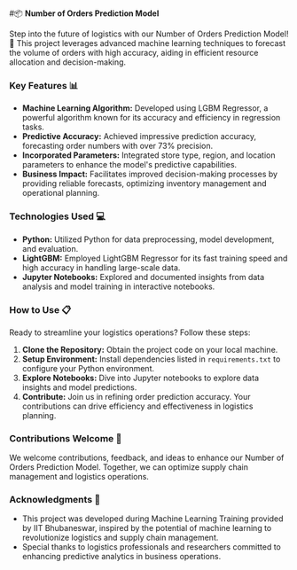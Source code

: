 #📦 **Number of Orders Prediction Model**

Step into the future of logistics with our Number of Orders Prediction Model! 🚚 This project leverages advanced machine learning techniques to forecast the volume of orders with high accuracy, aiding in efficient resource allocation and decision-making.

### Key Features 📊
- **Machine Learning Algorithm:** Developed using LGBM Regressor, a powerful algorithm known for its accuracy and efficiency in regression tasks.
- **Predictive Accuracy:** Achieved impressive prediction accuracy, forecasting order numbers with over 73% precision.
- **Incorporated Parameters:** Integrated store type, region, and location parameters to enhance the model's predictive capabilities.
- **Business Impact:** Facilitates improved decision-making processes by providing reliable forecasts, optimizing inventory management and operational planning.

### Technologies Used 💻
- **Python:** Utilized Python for data preprocessing, model development, and evaluation.
- **LightGBM:** Employed LightGBM Regressor for its fast training speed and high accuracy in handling large-scale data.
- **Jupyter Notebooks:** Explored and documented insights from data analysis and model training in interactive notebooks.

### How to Use 📋
Ready to streamline your logistics operations? Follow these steps:
1. **Clone the Repository:** Obtain the project code on your local machine.
2. **Setup Environment:** Install dependencies listed in `requirements.txt` to configure your Python environment.
3. **Explore Notebooks:** Dive into Jupyter notebooks to explore data insights and model predictions.
4. **Contribute:** Join us in refining order prediction accuracy. Your contributions can drive efficiency and effectiveness in logistics planning.

### Contributions Welcome 🤝
We welcome contributions, feedback, and ideas to enhance our Number of Orders Prediction Model. Together, we can optimize supply chain management and logistics operations.

### Acknowledgments 🙌
- This project was developed during Machine Learning Training provided by IIT Bhubaneswar, inspired by the potential of machine learning to revolutionize logistics and supply chain management.
- Special thanks to logistics professionals and researchers committed to enhancing predictive analytics in business operations.

